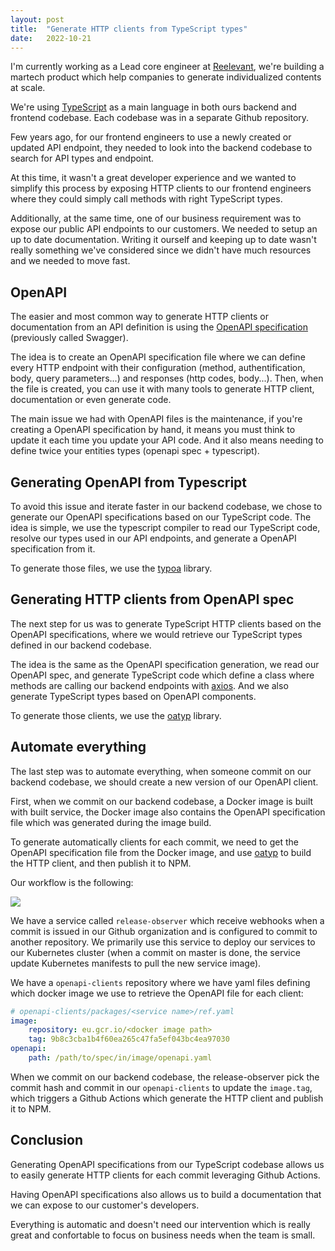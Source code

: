 ```yaml
---
layout: post
title:  "Generate HTTP clients from TypeScript types"
date:   2022-10-21
---
```


I'm currently working as a Lead core engineer at [Reelevant](https://reelevant.com), we're building a martech product which help companies to generate individualized contents at scale.

We're using [TypeScript](https://www.typescriptlang.org/) as a main language in both ours backend and frontend codebase. Each codebase was in a separate Github repository.

Few years ago, for our frontend engineers to use a newly created or updated API endpoint, they needed to look into the backend codebase to search for API types and endpoint. 

At this time, it wasn't a great developer experience and we wanted to simplify this process by exposing HTTP clients to our frontend engineers where they could simply call methods with right TypeScript types.

Additionally, at the same time, one of our business requirement was to expose our public API endpoints to our customers. We needed to setup an up to date documentation. Writing it ourself and keeping up to date wasn't really something we've considered since we didn't have much resources and we needed to move fast.

## OpenAPI

The easier and most common way to generate HTTP clients or documentation from an API definition is using the [OpenAPI specification](https://swagger.io/specification/) (previously called Swagger). 

The idea is to create an OpenAPI specification file where we can define every HTTP endpoint with their configuration (method, authentification, body, query parameters...) and responses (http codes, body...). Then, when the file is created, you can use it with many tools to generate HTTP client, documentation or even generate code.

The main issue we had with OpenAPI files is the maintenance, if you're creating a OpenAPI specification by hand, it means you must think to update it each time you update your API code. And it also means needing to define twice your entities types (openapi spec + typescript). 

## Generating OpenAPI from Typescript

To avoid this issue and iterate faster in our backend codebase, we chose to generate our OpenAPI specifications based on our TypeScript code. The idea is simple, we use the typescript compiler to read our TypeScript code, resolve our types used in our API endpoints, and generate a OpenAPI specification from it.

To generate those files, we use the [typoa](https://github.com/eywek/typoa) library.

## Generating HTTP clients from OpenAPI spec

The next step for us was to generate TypeScript HTTP clients based on the OpenAPI specifications, where we would retrieve our TypeScript types defined in our backend codebase. 

The idea is the same as the OpenAPI specification generation, we read our OpenAPI spec, and generate TypeScript code which define a class where methods are calling our backend endpoints with [axios](https://github.com/axios/axios). And we also generate TypeScript types based on OpenAPI components. 

To generate those clients, we use the [oatyp](https://github.com/eywek/oatyp) library.

## Automate everything

The last step was to automate everything, when someone commit on our backend codebase, we should create a new version of our OpenAPI client. 

First, when we commit on our backend codebase, a Docker image is built with built service, the Docker image also contains the OpenAPI specification file which was generated during the image build. 

To generate automatically clients for each commit, we need to get the OpenAPI specification file from the Docker image, and use [oatyp](https://github.com/eywek/oatyp) to build the HTTP client, and then publish it to NPM. 

Our workflow is the following:

![](https://blog.eywek.fr/assets/images/openapi-clients-schema.png)

We have a service called `release-observer` which receive webhooks when a commit is issued in our Github organization and is configured to commit to another repository. We primarily use this service to deploy our services to our Kubernetes cluster (when a commit on master is done, the service update Kubernetes manifests to pull the new service image).

We have a `openapi-clients` repository where we have yaml files defining which docker image we use to retrieve the OpenAPI file for each client:

```yaml
# openapi-clients/packages/<service name>/ref.yaml
image:
	repository: eu.gcr.io/<docker image path>
	tag: 9b8c3cba1b4f60ea265c47fa5ef043bc4ea97030
openapi:
	path: /path/to/spec/in/image/openapi.yaml
```

When we commit on our backend codebase, the release-observer pick the commit hash and commit in our `openapi-clients`  to update the `image.tag`, which triggers a Github Actions which generate the HTTP client and publish it to NPM.

## Conclusion

Generating OpenAPI specifications from our TypeScript codebase allows us to easily generate HTTP clients for each commit leveraging Github Actions. 

Having OpenAPI specifications also allows us to build a documentation that we can expose to our customer's developers. 

Everything is automatic and doesn't need our intervention which is really great and confortable to focus on business needs when the team is small.
